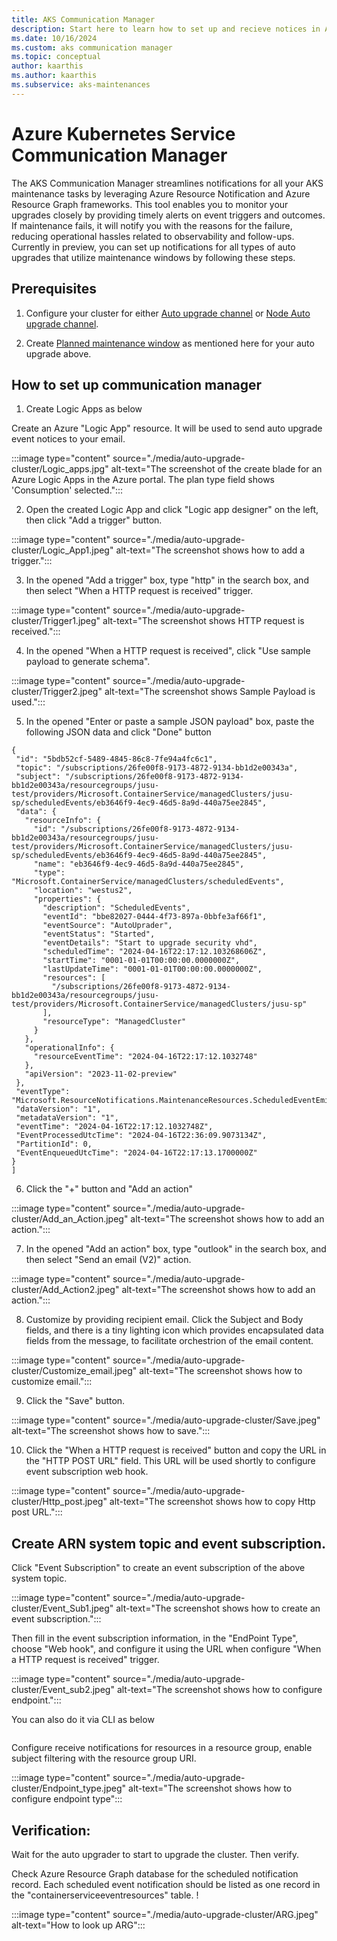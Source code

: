 ```yaml
---
title: AKS Communication Manager
description: Start here to learn how to set up and recieve notices in Azure Resource Notification for AKS Maintenance events. 
ms.date: 10/16/2024
ms.custom: aks communication manager
ms.topic: conceptual
author: kaarthis
ms.author: kaarthis
ms.subservice: aks-maintenances
---
```


# Azure Kubernetes Service Communication Manager
The AKS Communication Manager streamlines notifications for all your AKS maintenance tasks by leveraging Azure Resource Notification and Azure Resource Graph frameworks. This tool enables you to monitor your upgrades closely by providing timely alerts on event triggers and outcomes. If maintenance fails, it will notify you with the reasons for the failure, reducing operational hassles related to observability and follow-ups. Currently in preview, you can set up notifications for all types of auto upgrades that utilize maintenance windows by following these steps.

## Prerequisites

1. Configure your cluster for either [Auto upgrade channel](aks-auto-upgrade) or [Node Auto upgrade channel](aks-node-auto-upgrade).

2. Create [Planned maintenance window](planned-maintenance) as mentioned here for your auto upgrade above. 

## How to set up communication manager

1. Create Logic Apps as below

Create an Azure "Logic App" resource. It will be used to send auto upgrade event notices to your email.

 :::image type="content" source="./media/auto-upgrade-cluster/Logic_apps.jpg" alt-text="The screenshot of the create blade for an Azure Logic Apps in the Azure portal. The plan type field shows 'Consumption' selected.":::

2. Open the created Logic App and click "Logic app designer" on the left, then click "Add a trigger" button.

 :::image type="content" source="./media/auto-upgrade-cluster/Logic_App1.jpeg" alt-text="The screenshot shows how to add a trigger.":::

 3. In the opened "Add a trigger" box, type "http" in the search box, and then select "When a HTTP request is received" trigger.

  :::image type="content" source="./media/auto-upgrade-cluster/Trigger1.jpeg" alt-text="The screenshot shows HTTP request is received.":::

  4. In the opened "When a HTTP request is received", click "Use sample payload to generate schema".

  :::image type="content" source="./media/auto-upgrade-cluster/Trigger2.jpeg" alt-text="The screenshot shows Sample Payload is used.":::

  5. In the opened "Enter or paste a sample JSON payload" box, paste the following JSON data and click "Done" button

   ```[
  {
    "id": "5bdb52cf-5489-4845-86c8-7fe94a4fc6c1",
    "topic": "/subscriptions/26fe00f8-9173-4872-9134-bb1d2e00343a",
    "subject": "/subscriptions/26fe00f8-9173-4872-9134-bb1d2e00343a/resourcegroups/jusu-test/providers/Microsoft.ContainerService/managedClusters/jusu-sp/scheduledEvents/eb3646f9-4ec9-46d5-8a9d-440a75ee2845",
    "data": {
      "resourceInfo": {
        "id": "/subscriptions/26fe00f8-9173-4872-9134-bb1d2e00343a/resourcegroups/jusu-test/providers/Microsoft.ContainerService/managedClusters/jusu-sp/scheduledEvents/eb3646f9-4ec9-46d5-8a9d-440a75ee2845",
        "name": "eb3646f9-4ec9-46d5-8a9d-440a75ee2845",
        "type": "Microsoft.ContainerService/managedClusters/scheduledEvents",
        "location": "westus2",
        "properties": {
          "description": "ScheduledEvents",
          "eventId": "bbe82027-0444-4f73-897a-0bbfe3af66f1",
          "eventSource": "AutoUprader",
          "eventStatus": "Started",
          "eventDetails": "Start to upgrade security vhd",
          "scheduledTime": "2024-04-16T22:17:12.103268606Z",
          "startTime": "0001-01-01T00:00:00.0000000Z",
          "lastUpdateTime": "0001-01-01T00:00:00.0000000Z",
          "resources": [
            "/subscriptions/26fe00f8-9173-4872-9134-bb1d2e00343a/resourcegroups/jusu-test/providers/Microsoft.ContainerService/managedClusters/jusu-sp"
          ],
          "resourceType": "ManagedCluster"
        }
      },
      "operationalInfo": {
        "resourceEventTime": "2024-04-16T22:17:12.1032748"
      },
      "apiVersion": "2023-11-02-preview"
    },
    "eventType": "Microsoft.ResourceNotifications.MaintenanceResources.ScheduledEventEmitted",
    "dataVersion": "1",
    "metadataVersion": "1",
    "eventTime": "2024-04-16T22:17:12.1032748Z",
    "EventProcessedUtcTime": "2024-04-16T22:36:09.9073134Z",
    "PartitionId": 0,
    "EventEnqueuedUtcTime": "2024-04-16T22:17:13.1700000Z"
  }
]
 ```
 6. Click the "+" button and "Add an action"

   :::image type="content" source="./media/auto-upgrade-cluster/Add_an_Action.jpeg" alt-text="The screenshot shows how to add an action.":::

 7. In the opened "Add an action" box, type "outlook" in the search box, and then select "Send an email (V2)" action.

 :::image type="content" source="./media/auto-upgrade-cluster/Add_Action2.jpeg" alt-text="The screenshot shows how to add an action.":::

 8. Customize by providing recipient email. Click the Subject and Body fields, and there is a tiny lighting icon which provides encapsulated data fields from the message, to facilitate orchestrion of the email content.

 :::image type="content" source="./media/auto-upgrade-cluster/Customize_email.jpeg" alt-text="The screenshot shows how to customize email.":::

 9. Click the "Save" button.

 :::image type="content" source="./media/auto-upgrade-cluster/Save.jpeg" alt-text="The screenshot shows how to save.":::

 10. Click the "When a HTTP request is received" button and copy the URL in the "HTTP POST URL" field. This URL will be used shortly to configure event subscription web hook.

 :::image type="content" source="./media/auto-upgrade-cluster/Http_post.jpeg" alt-text="The screenshot shows how to copy Http post URL.":::

## Create ARN system topic and event subscription.

Click "Event Subscription" to create an event subscription of the above system topic.

:::image type="content" source="./media/auto-upgrade-cluster/Event_Sub1.jpeg" alt-text="The screenshot shows how to create an event subscription.":::

Then fill in the event subscription information, in the "EndPoint Type", choose "Web hook", and configure it using the URL when configure "When a HTTP request is received" trigger.

:::image type="content" source="./media/auto-upgrade-cluster/Event_sub2.jpeg" alt-text="The screenshot shows how to configure endpoint.":::

You can also do it via CLI as below

``` az eventgrid system-topic create --name arnSystemTopic --resource-group testrg --source /subscriptions/TestSub --topic-type microsoft.resourcenotifications.containerserviceeventresources --location global
```

Configure receive notifications for resources in a resource group, enable subject filtering with the resource group URI.

:::image type="content" source="./media/auto-upgrade-cluster/Endpoint_type.jpeg" alt-text="The screenshot shows how to configure endpoint type":::

## Verification:
Wait for the auto upgrader to start to upgrade the cluster. Then verify.

Check Azure Resource Graph database for the scheduled notification record. Each scheduled event notification should be listed as one record in the "containerserviceeventresources" table.
!

:::image type="content" source="./media/auto-upgrade-cluster/ARG.jpeg" alt-text="How to look up ARG":::

<!-- LINKS - internal -->
[aks-auto-upgrade]: auto-upgrade-cluster.md
[aks-node-auto-upgrade]: auto-upgrade-node-os-image.md
[planned-maintenance]: planned-maintenance.md